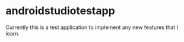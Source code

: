 # androidstudiotestapp
Currently this is a test application to implement any new features that I learn.
